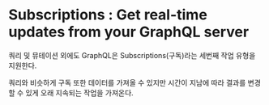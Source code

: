# Subscriptions : **Get real-time updates from your GraphQL server**

쿼리 및 뮤테이션 외에도 GraphQL은 Subscriptions(구독)라는 세번째 작업 유형을 지원한다.

쿼리와 비슷하게 구독 또한 데이터를 가져올 수 있지만 시간이 지남에 따라 결과를 변경 할 수 있게 오래 지속되는 작업을 가져온다.
